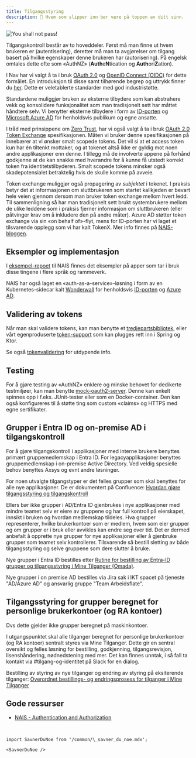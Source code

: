 ```yaml
---
title: Tilgangsstyring
description: 💂 Hvem som slipper inn bør være på toppen av ditt sinn.
---
```


![You shall not pass!](../../static/img/You-Shall-Not-Pass.png)

Tilgangskontroll består av to hoveddeler. Først må man finne ut hvem brukeren er (autentisering), deretter må man ta
avgjørelser om tilgang basert på hvilke egenskaper denne brukeren har (autorisering). På engelsk omtales dette ofte som
«AuthNZ» (**Auth**e**N**tication og **Auth**ori**Z**ation).

I Nav har vi valgt å ta i bruk [OAuth 2.0](https://oauth.net/2/) og [OpenID Connect (OIDC)](https://openid.net/connect/)
for dette formålet. En introduksjon til disse samt tilhørende begrep og uttrykk finner
du [her](https://nais.io/blog/posts/oauth1/). Dette er veletablerte standarder med god industristøtte.

Standardene muliggjør bruken av eksterne tilbydere som kan abstrahere vekk og konsolidere funksjonalitet som man
tradisjonelt sett har måttet håndtere selv. Vi benytter eksterne tilbydere i form
av [ID-porten](https://eid.difi.no/nb/id-porten)
og [Microsoft Azure AD](https://docs.microsoft.com/en-us/azure/active-directory/develop/active-directory-v2-protocols)
for henholdsvis publikum og egne ansatte.

I tråd med prinsippene om [Zero Trust](https://doc.nais.io/appendix/zero-trust/), har vi også valgt å ta i
bruk [OAuth 2.0 Token Exchange](https://www.rfc-editor.org/rfc/rfc8693.html) spesifikasjonen. Måten vi bruker denne
spesifikasjonen på innebærer at vi ønsker smalt scopede tokens. Det vil si at et access token kun har én tiltenkt
mottaker, og at tokenet altså ikke er gyldig mot noen andre applikasjoner enn denne. I tillegg må de involverte appene
på forhånd godkjenne at de kan snakke med hverandre for å kunne få utstedt korrekt token fra identitetstilbyderen. Smalt
scopede tokens minsker også skadepotensialet betraktelig hvis de skulle komme på avveie.

Token exchange muliggjør også propagering av _subjektet_ i tokenet. I praksis betyr det at informasjonen om
sluttbrukeren som startet kallkjeden er bevart hele veien gjennom dersom man bruker token exchange mellom hvert ledd.
Til sammenligning så har man tradisjonelt sett brukt systembrukere mellom de ulike leddene som i praksis fjerner
informasjon om sluttbrukeren (eller påtvinger krav om å inkludere den på andre måter). Azure AD støtter token exchange
via sin «on behalf of»-flyt, mens for ID-porten har vi laget et tilsvarende opplegg som vi har kalt TokenX. Mer info
finnes på [NAIS-bloggen](https://nais.io/blog/posts/oauth2/).

## Eksempler og implementasjon

I [eksempel-repoet](https://github.com/nais/examples) til NAIS finnes det eksempler på apper som tar i bruk disse
tingene i flere språk og rammeverk.

NAIS har også laget en «auth-as-a-service»-løsning i form av en Kubernetes-sidecar
kalt [Wonderwall](https://github.com/nais/wonderwall) for
henholdsvis [ID-porten](https://doc.nais.io/security/auth/idporten/sidecar/)
og [Azure AD](https://doc.nais.io/security/auth/azure-ad/sidecar/).

## Validering av tokens

Når man skal validere tokens, kan man benytte et [tredjepartsbibliotek](https://jwt.io/libraries), eller vårt
egenproduserte [token-support](https://github.com/navikt/token-support/) som kan plugges rett inn i Spring og Ktor.

Se også [tokenvalidering](https://doc.nais.io/security/auth/concepts/tokens/#token-validation) for utdypende info.

## Testing

For å gjøre testing av «AuthNZ» enklere og minske behovet for dedikerte testmiljøer, kan man
benytte [mock-oauth2-server](https://github.com/navikt/mock-oauth2-server). Denne kan enkelt spinnes opp i f.eks.
JUnit-tester eller som en Docker-container. Den kan også konfigureres til å støtte ting som custom «claims» og HTTPS med
egne sertifikater.

## Grupper i Entra ID og on-premise AD i tilgangskontroll

For å gjøre tilgangskontroll i applikasjoner med interne brukere benyttes primært gruppemedlemskap i Entra ID. For legacyapplikasjoner benyttes gruppemedlemskap i on-premise Active Directory. Ved veldig spesielle behov benyttes Axsys og evnt andre løsninger.

For noen utvalgte tilgangstyper er det felles grupper som skal benyttes for alle nye applikasjoner. De er dokumentert på Confluence: [Hvordan gjøre tilgangsstyring og tilgangskontroll](https://confluence.adeo.no/x/IJO9IQ)

Ellers bør ikke grupper i AD/Entra ID gjenbrukes i nye applikasjoner med mindre teamet selv er eiere av gruppene og har full kontroll på eierskapet, innsikt i bruken og hvordan medlemskap tildeles. Hva grupper representerer, hvilke brukerkontoer som er medlem, hvem som eier grupper og om grupper er i bruk eller avvikles kan endre seg over tid. Det er dermed anbefalt å opprette nye grupper for nye applikasjoner eller å gjenbruke grupper som teamet selv kontrollerer.
Tilsvarende så bestill sletting av både tilgangsstyring og selve gruppene som dere slutter å bruke.

Nye grupper i Entra ID bestilles etter [Rutine for bestilling av Entra-ID grupper og tilgangsstyring i Mine Tilganger (Omada)](https://confluence.adeo.no/x/BaKwK).

Nye grupper i on premise AD bestilles via Jira sak i IKT spacet på tjeneste "AD/Azure AD" og  ansvarlig gruppe "Team Arbeidsflate".

## Tilgangsstyring for grupper beregnet for personlige brukerkontoer (og RA kontoer)
Dvs dette gjelder ikke grupper beregnet på maskinkontoer.

I utgangspunktet skal alle tilganger beregnet for personlige brukerkontoer (og RA kontoer) sentralt styres via Mine Tilganger. Dette gir en sentral oversikt og felles løsning for bestilling, godkjenning, tilgangsrevisjon, lisenshåndering, nødnedstening med mer.
Det kan finnes unntak, i så fall ta kontakt via #tilgang-og-identitet på Slack for en dialog. 

Bestilling av styring av nye tilganger og endring av styring på eksiterende tilganger: [Overordnet bestillings- og endringsprosess for tilganger i Mine Tilganger](https://navno.sharepoint.com/sites/intranett-it/SitePages/Overordnet-bestillings--og-endringsprosess-for-tilganger.aspx)

## Gode ressurser

- [NAIS - Authentication and Authorization](https://doc.nais.io/security/auth/)

<br />

```mdx-code-block
import SavnerDuNoe from '/common/\_savner_du_noe.mdx';

<SavnerDuNoe />
```
